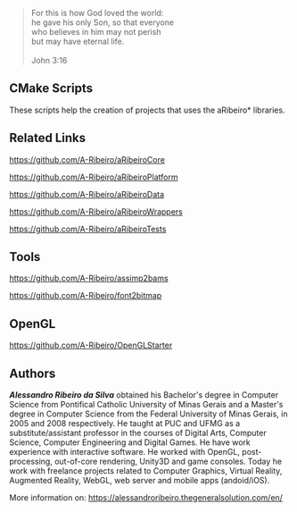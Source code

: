 > For this is how God loved the world:  
he gave his only Son, so that everyone  
who believes in him may not perish  
but may have eternal life.  
  \
John 3:16

## CMake Scripts

These scripts help the creation of projects that uses the aRibeiro* libraries.

## Related Links

https://github.com/A-Ribeiro/aRibeiroCore

https://github.com/A-Ribeiro/aRibeiroPlatform

https://github.com/A-Ribeiro/aRibeiroData

https://github.com/A-Ribeiro/aRibeiroWrappers

https://github.com/A-Ribeiro/aRibeiroTests

## Tools

https://github.com/A-Ribeiro/assimp2bams

https://github.com/A-Ribeiro/font2bitmap

## OpenGL

https://github.com/A-Ribeiro/OpenGLStarter

## Authors

***Alessandro Ribeiro da Silva*** obtained his Bachelor's degree in Computer Science from Pontifical Catholic 
University of Minas Gerais and a Master's degree in Computer Science from the Federal University of Minas Gerais, 
in 2005 and 2008 respectively. He taught at PUC and UFMG as a substitute/assistant professor in the courses 
of Digital Arts, Computer Science, Computer Engineering and Digital Games. He have work experience with interactive
software. He worked with OpenGL, post-processing, out-of-core rendering, Unity3D and game consoles. Today 
he work with freelance projects related to Computer Graphics, Virtual Reality, Augmented Reality, WebGL, web server 
and mobile apps (andoid/iOS).

More information on: https://alessandroribeiro.thegeneralsolution.com/en/
